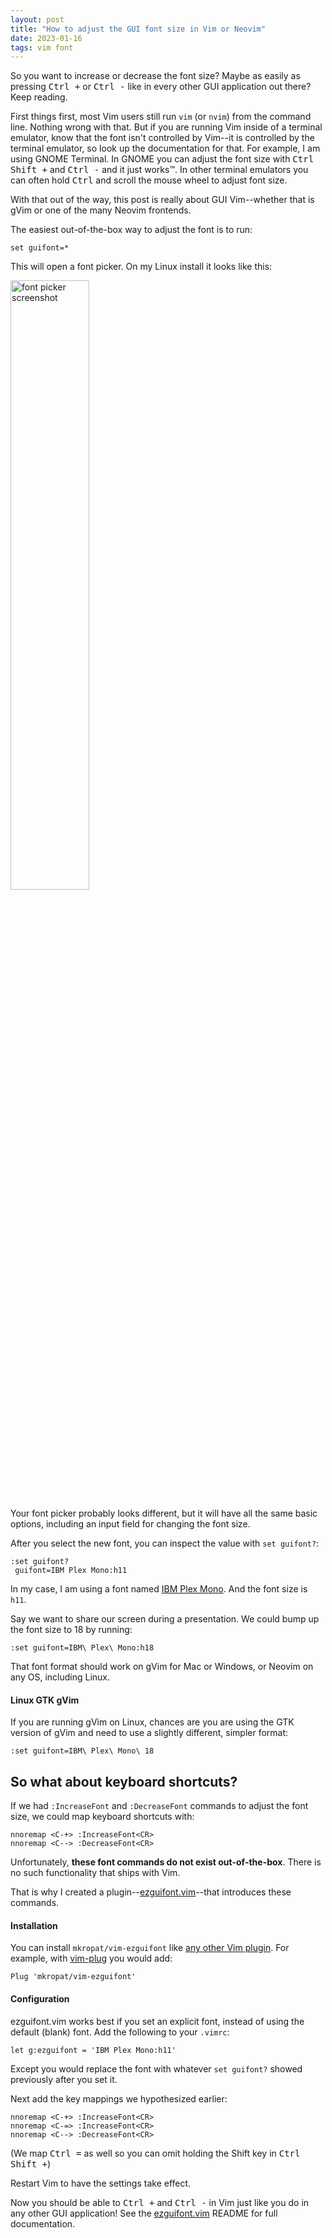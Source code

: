 ```yaml
---
layout: post
title: "How to adjust the GUI font size in Vim or Neovim"
date: 2023-01-16
tags: vim font
---
```


So you want to increase or decrease the font size? Maybe as easily as pressing <kbd>Ctrl +</kbd> or <kbd>Ctrl -</kbd> like in every other GUI application out there? Keep reading.

<!--more-->

First things first, most Vim users still run `vim` (or `nvim`) from the command line. Nothing wrong with that. But if you are running Vim inside of a terminal emulator, know that the font isn't controlled by Vim--it is controlled by the terminal emulator, so look up the documentation for that. For example, I am using GNOME Terminal. In GNOME you can adjust the font size with <kbd>Ctrl Shift +</kbd> and <kbd>Ctrl -</kbd> and it just works™. In other terminal emulators you can often hold <kbd>Ctrl</kbd> and scroll the mouse wheel to adjust font size.

With that out of the way, this post is really about GUI Vim--whether that is gVim or one of the many Neovim frontends.

The easiest out-of-the-box way to adjust the font is to run:

```vim
set guifont=*
```

This will open a font picker. On my Linux install it looks like this:

<img alt="font picker screenshot" src="../../../assets/how-to-adjust-gui-font-size-vim-neovim/guifont-picker.png" style="margin: 0; width: 50%" />

Your font picker probably looks different, but it will have all the same basic options, including an input field for changing the font size.

After you select the new font, you can inspect the value with `set guifont?`:

```vim
:set guifont?
 guifont=IBM Plex Mono:h11
```

In my case, I am using a font named [IBM Plex Mono](https://www.ibm.com/plex/). And the font size is `h11`.

Say we want to share our screen during a presentation. We could bump up the font size to 18 by running:

```vim
:set guifont=IBM\ Plex\ Mono:h18
```

That font format should work on gVim for Mac or Windows, or Neovim on any OS, including Linux.

#### Linux GTK gVim

If you are running gVim on Linux, chances are you are using the GTK version of gVim and need to use a slightly different, simpler format:

```vim
:set guifont=IBM\ Plex\ Mono\ 18
```

## So what about keyboard shortcuts?

If we had `:IncreaseFont` and `:DecreaseFont` commands to adjust the font size, we could map keyboard shortcuts with:

```vim
nnoremap <C-+> :IncreaseFont<CR>
nnoremap <C--> :DecreaseFont<CR>
```

Unfortunately, __these font commands do not exist out-of-the-box__. There is no such functionality that ships with Vim.

That is why I created a plugin--[ezguifont.vim](https://github.com/mkropat/vim-ezguifont/)--that introduces these commands.

#### Installation

You can install `mkropat/vim-ezguifont` like [any other Vim plugin](https://vi.stackexchange.com/questions/613/how-do-i-install-a-plugin-in-vim-vi).  For example, with [vim-plug](https://github.com/junegunn/vim-plug) you would add:

```vim
Plug 'mkropat/vim-ezguifont'
```

#### Configuration

ezguifont.vim works best if you set an explicit font, instead of using the default (blank) font. Add the following to your `.vimrc`:

```vim
let g:ezguifont = 'IBM Plex Mono:h11'
```

Except you would replace the font with whatever `set guifont?` showed previously after you set it.

Next add the key mappings we hypothesized earlier:

```vim
nnoremap <C-+> :IncreaseFont<CR>
nnoremap <C-=> :IncreaseFont<CR>
nnoremap <C--> :DecreaseFont<CR>
```

(We map <kbd>Ctrl =</kbd> as well so you can omit holding the Shift key in <kbd>Ctrl Shift +</kbd>)

Restart Vim to have the settings take effect.

Now you should be able to <kbd>Ctrl +</kbd> and <kbd>Ctrl -</kbd> in Vim just like you do in any other GUI application! See the [ezguifont.vim](https://github.com/mkropat/vim-ezguifont/) README for full documentation.
